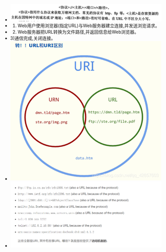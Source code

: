 - ![](attachments/Pasted%20image%2020221123152243.png)
- 1) Web用户使用浏览器(指定URL)与Web服务器建立连接,并发送浏览请求。
- 2) Web服务器把URL转换为文件路径,并返回信息给Web浏览器。
- 3)通信完成,关闭连接。
- ![](attachments/Pasted%20image%2020221123152007.png)
- ![](attachments/Pasted%20image%2020221123152055.png)